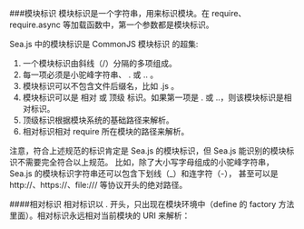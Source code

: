 ###模块标识
模块标识是一个字符串，用来标识模块。在 require、 require.async 等加载函数中，第一个参数都是模块标识。

Sea.js 中的模块标识是 CommonJS 模块标识 的超集:
1. 一个模块标识由斜线（/）分隔的多项组成。
2. 每一项必须是小驼峰字符串、 . 或 .. 。
3. 模块标识可以不包含文件后缀名，比如 .js 。
4. 模块标识可以是 相对 或 顶级 标识。如果第一项是 . 或 ..，则该模块标识是相对标识。
5. 顶级标识根据模块系统的基础路径来解析。
6. 相对标识相对 require 所在模块的路径来解析。

注意，符合上述规范的标识肯定是 Sea.js 的模块标识，但 Sea.js 能识别的模块标识不需要完全符合以上规范。 比如，除了大小写字母组成的小驼峰字符串，Sea.js 的模块标识字符串还可以包含下划线（_）和连字符（-）， 甚至可以是 http://、https://、file:/// 等协议开头的绝对路径。


####相对标识
相对标识以 . 开头，只出现在模块环境中（define 的 factory 方法里面）。相对标识永远相对当前模块的 URI 来解析：

